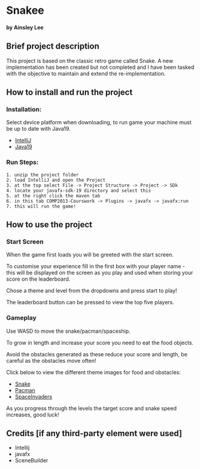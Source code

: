 # Snakee

#### by Ainsley Lee

## Brief project description

This project is based on the classic retro game called Snake. A new implementation has been created but not completed and I have been tasked with the objective to maintain and extend the re-implementation.

## How to install and run the project

### Installation:
Select device platform when downloading, to run game your machine must be up to date with Java19.

* [IntelliJ](https://www.jetbrains.com/idea/download/)
* [Java19](https://www.oracle.com/uk/java/technologies/downloads/#jdk19)

### Run Steps:
```
1. unzip the project folder
2. load IntelliJ and open the Project
3. at the top select File -> Project Structure -> Project -> SDk
4. locate your javafx-sdk-19 directory and select this
5. at the right click the maven tab 
6. in this tab COMP2013-Courswork -> Plugins -> javafx -> javafx:run
7. this will run the game!
```

## How to use the project

### Start Screen

When the game first loads you will be greeted with the start screen.

To customise your experience fill in the first box with your player name - this will be displayed on the screen as you play
and used when storing your score on the leaderboard.

Chose a theme and level from the dropdowns and press start to play!

The leaderboard button can be pressed to view the top five players.

### Gameplay

Use WASD to move the snake/pacman/spaceship.

To grow in length and increase your score you need to eat the food objects.

Avoid the obstacles generated as these reduce your score and length, be careful as the obstacles move often!

Click below to view the different theme images for food and obstacles:
* [Snake](src/main/resources/com/Snake/images/snake)
* [Pacman](src/main/resources/com/Snake/images/pacman)
* [SpaceInvaders](src/main/resources/com/Snake/images/spaceinvaders)

As you progress through the levels the target score and snake speed increases, good luck!


## Credits [if any third-party element were used]

* Intellij
* javafx
* SceneBuilder